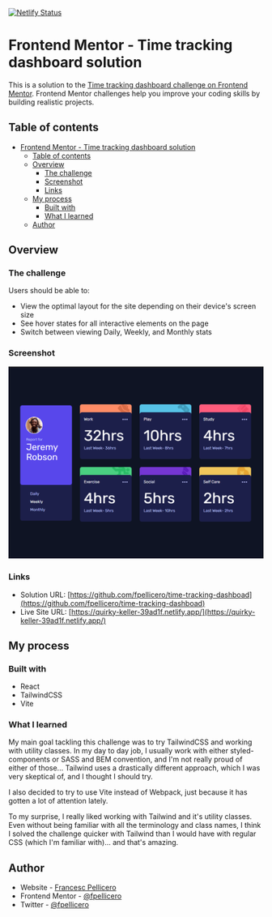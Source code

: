 [![Netlify Status](https://api.netlify.com/api/v1/badges/1f684f9b-e1a7-4a37-82f7-399bfd55c94f/deploy-status)](https://app.netlify.com/sites/quirky-keller-39ad1f/deploys)

# Frontend Mentor - Time tracking dashboard solution

This is a solution to the [Time tracking dashboard challenge on Frontend Mentor](https://www.frontendmentor.io/challenges/time-tracking-dashboard-UIQ7167Jw). Frontend Mentor challenges help you improve your coding skills by building realistic projects.

## Table of contents

- [Frontend Mentor - Time tracking dashboard solution](#frontend-mentor---time-tracking-dashboard-solution)
  - [Table of contents](#table-of-contents)
  - [Overview](#overview)
    - [The challenge](#the-challenge)
    - [Screenshot](#screenshot)
    - [Links](#links)
  - [My process](#my-process)
    - [Built with](#built-with)
    - [What I learned](#what-i-learned)
  - [Author](#author)

## Overview

### The challenge

Users should be able to:

- View the optimal layout for the site depending on their device's screen size
- See hover states for all interactive elements on the page
- Switch between viewing Daily, Weekly, and Monthly stats

### Screenshot

![Solution Screenshot](./screenshot.png)

### Links

- Solution URL: [https://github.com/fpellicero/time-tracking-dashboad](https://github.com/fpellicero/time-tracking-dashboad)
- Live Site URL: [https://quirky-keller-39ad1f.netlify.app/](https://quirky-keller-39ad1f.netlify.app/)

## My process

### Built with

- React
- TailwindCSS
- Vite

### What I learned

My main goal tackling this challenge was to try TailwindCSS and working with utility classes. In my day to day job, I usually work with either styled-components or SASS and BEM convention, and I'm not really proud of either of those... Tailwind uses a drastically different approach, which I was very skeptical of, and I thought I should try.

I also decided to try to use Vite instead of Webpack, just because it has gotten a lot of attention lately.

To my surprise, I really liked working with Tailwind and it's utility classes. Even without being familiar with all the terminology and class names, I think I solved the challenge quicker with Tailwind than I would have with regular CSS (which I'm familiar with)... and that's amazing.

## Author

- Website - [Francesc Pellicero](https://fpellicero.com)
- Frontend Mentor - [@fpellicero](https://www.frontendmentor.io/profile/fpellicero)
- Twitter - [@fpellicero](https://www.twitter.com/fpellicero)
